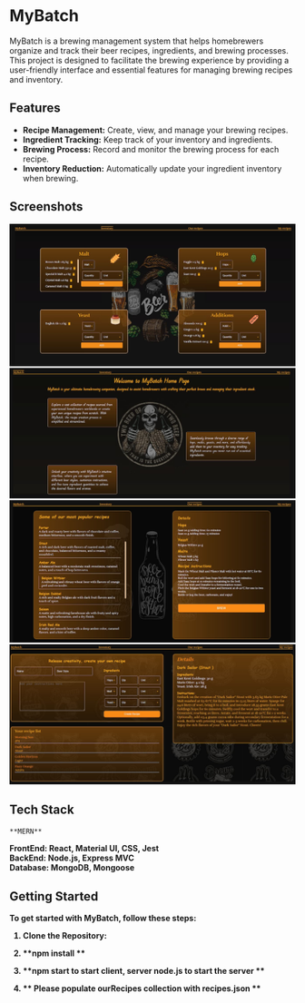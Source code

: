 # MyBatch

MyBatch is a brewing management system that helps homebrewers organize and track their beer recipes, ingredients, and brewing processes. This project is designed to facilitate the brewing experience by providing a user-friendly interface and essential features for managing brewing recipes and inventory.

## Features

- **Recipe Management:** Create, view, and manage your brewing recipes.
- **Ingredient Tracking:** Keep track of your inventory and ingredients.
- **Brewing Process:** Record and monitor the brewing process for each recipe.
- **Inventory Reduction:** Automatically update your ingredient inventory when brewing.

## Screenshots

![Screenshot of inventory page](./client/public/img/screenShotInventory.jpg)
![Screenshot of homepage](./client/public/img/screenShotHomepage.jpg)
![Screenshot of OurRecipe page](./client/public/img/screenShotOurRecipes.jpg)
![Screenshot of MyRecipe page](./client/public/img/screenShotMyRecipes.jpg)

## Tech Stack

    **MERN**

<b>FrontEnd<b/>: React, Material UI, CSS, Jest <br />
<b>BackEnd<b/>: Node.js, Express **MVC** <br />
<b>Database<b/>: MongoDB, Mongoose

## Getting Started

To get started with MyBatch, follow these steps:

1. **Clone the Repository:**

2. **npm install **

3. **npm start to start client, server node.js to start the server **

4. ** Please populate ourRecipes collection with recipes.json **
